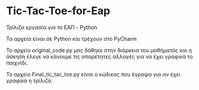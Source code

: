 # Tic-Tac-Toe-for-Eap
Τρίλιζα εργασία για το ΕΑΠ - Python

Τα αρχεία είναι σε Python και τρέχουν στο PyCharm

Το αρχείο original_code.py μας δόθηκε στην διάρκεια του μαθήματός 
και η άσκηση έλεγε να κάνουμε τις απαρέτητες αλλαγές για να έχει γραφικά το παιχνίδι.

Το αρχείο Final_tic_tac_toe.py είναι ο κώδικας που έγραψα για αν έχει γραφικά η τρίλιζα.

